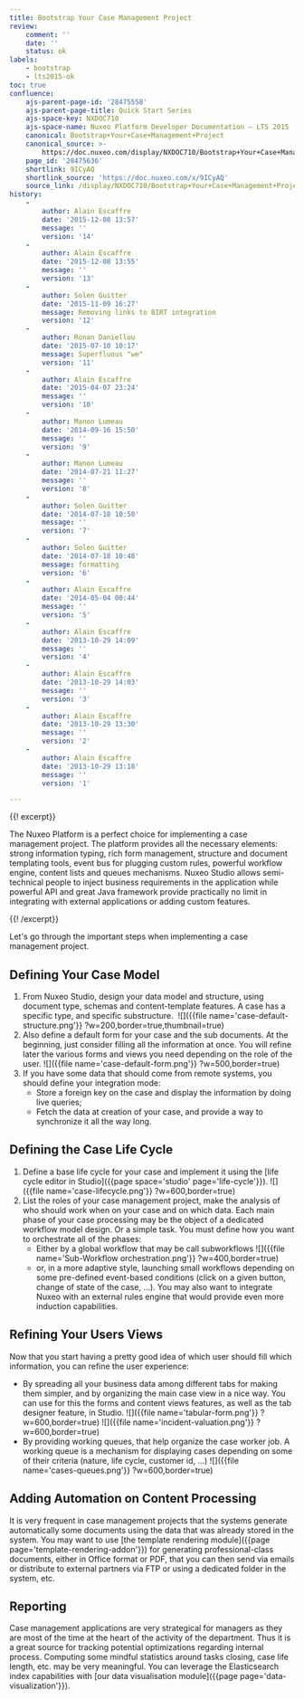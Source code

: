 ```yaml
---
title: Bootstrap Your Case Management Project
review:
    comment: ''
    date: ''
    status: ok
labels:
    - bootstrap
    - lts2015-ok
toc: true
confluence:
    ajs-parent-page-id: '28475558'
    ajs-parent-page-title: Quick Start Series
    ajs-space-key: NXDOC710
    ajs-space-name: Nuxeo Platform Developer Documentation — LTS 2015
    canonical: Bootstrap+Your+Case+Management+Project
    canonical_source: >-
        https://doc.nuxeo.com/display/NXDOC710/Bootstrap+Your+Case+Management+Project
    page_id: '28475636'
    shortlink: 9ICyAQ
    shortlink_source: 'https://doc.nuxeo.com/x/9ICyAQ'
    source_link: /display/NXDOC710/Bootstrap+Your+Case+Management+Project
history:
    - 
        author: Alain Escaffre
        date: '2015-12-08 13:57'
        message: ''
        version: '14'
    - 
        author: Alain Escaffre
        date: '2015-12-08 13:55'
        message: ''
        version: '13'
    - 
        author: Solen Guitter
        date: '2015-11-09 16:27'
        message: Removing links to BIRT integration
        version: '12'
    - 
        author: Ronan Daniellou
        date: '2015-07-10 10:17'
        message: Superfluous "we"
        version: '11'
    - 
        author: Alain Escaffre
        date: '2015-04-07 23:24'
        message: ''
        version: '10'
    - 
        author: Manon Lumeau
        date: '2014-09-16 15:50'
        message: ''
        version: '9'
    - 
        author: Manon Lumeau
        date: '2014-07-21 11:27'
        message: ''
        version: '8'
    - 
        author: Solen Guitter
        date: '2014-07-18 10:50'
        message: ''
        version: '7'
    - 
        author: Solen Guitter
        date: '2014-07-18 10:48'
        message: formatting
        version: '6'
    - 
        author: Alain Escaffre
        date: '2014-05-04 00:44'
        message: ''
        version: '5'
    - 
        author: Alain Escaffre
        date: '2013-10-29 14:09'
        message: ''
        version: '4'
    - 
        author: Alain Escaffre
        date: '2013-10-29 14:03'
        message: ''
        version: '3'
    - 
        author: Alain Escaffre
        date: '2013-10-29 13:30'
        message: ''
        version: '2'
    - 
        author: Alain Escaffre
        date: '2013-10-29 13:18'
        message: ''
        version: '1'

---
```

{{! excerpt}}

The Nuxeo Platform is a perfect choice for implementing a case management project. The platform provides all the necessary elements: strong information typing, rich form management, structure and document templating tools, event bus for plugging custom rules, powerful workflow engine, content lists and queues mechanisms. Nuxeo Studio allows semi-technical people to inject business requirements in the application while powerful API and great Java framework provide practically no limit in integrating with external applications or adding custom features.

{{! /excerpt}}

Let's go through the important steps when implementing a case management project.

## Defining Your Case Model

1.  From Nuxeo Studio, design your data model and structure, using document type, schemas and content-template features. A case has a specific type, and specific substructure.&nbsp;
    ![]({{file name='case-default-structure.png'}} ?w=200,border=true,thumbnail=true)
2.  Also define a default form for your case and the sub documents. At the beginning, just consider filling all the information at once. You will refine later the various forms and views you need depending on the role of the user.
    ![]({{file name='case-default-form.png'}} ?w=500,border=true)
3.  If you have some data that should come from remote systems, you should define your integration mode:
    *   Store a foreign key on the case and display the information by doing live queries;
    *   Fetch the data at creation of your case, and provide a way to synchronize it all the way long.

## Defining the Case Life Cycle

1.  Define a base life cycle for your case and implement it using the [life cycle editor in Studio]({{page space='studio' page='life-cycle'}}).
    ![]({{file name='case-lifecycle.png'}} ?w=600,border=true)
2.  List the roles of your case management project, make the analysis of who should work when on your case and on which data. Each main phase of your case processing may be the object of a dedicated workflow model design. Or a simple task. You must define how you want to orchestrate all of the phases:
    *   Either by a global workflow that may be call subworkflows
        ![]({{file name='Sub-Workflow orchestration.png'}} ?w=400,border=true)
    *   or, in a more adaptive style, launching small workflows depending on some pre-defined event-based conditions (click on a given button, change of state of the case, &hellip;). You may also want to integrate Nuxeo with an external rules engine that would provide even more induction capabilities.

## Refining Your Users Views

Now that you start having a pretty good idea of which user should fill which information, you can refine the user experience:

*   By spreading all your business data among different tabs for making them simpler, and by organizing the main case view in a nice way. You can use for this the forms and content views features, as well as the tab designer feature, in Studio.
    ![]({{file name='tabular-form.png'}} ?w=600,border=true) ![]({{file name='incident-valuation.png'}} ?w=600,border=true)
*   By providing working queues, that help organize the case worker job. A working queue is a mechanism for displaying cases depending on some of their criteria (nature, life cycle, customer id, ...)
    ![]({{file name='cases-queues.png'}} ?w=600,border=true)

## Adding Automation on Content Processing

It is very frequent in case management projects that the systems generate automatically some documents using the data that was already stored in the system. You may want to use [the template rendering module]({{page page='template-rendering-addon'}}) for generating professional-class documents, either in Office format or PDF, that you can then send via emails or distribute to external partners via FTP or using a dedicated folder in the system, etc.

## Reporting

Case management applications are very strategical for managers as they are most of the time at the heart of the activity of the department. Thus it is a great source for tracking potential optimizations regarding internal process. Computing some mindful statistics around tasks closing, case life length, etc. may be very meaningful. You can leverage the Elasticsearch index capabilities with [our data visualisation module]({{page page='data-visualization'}}).